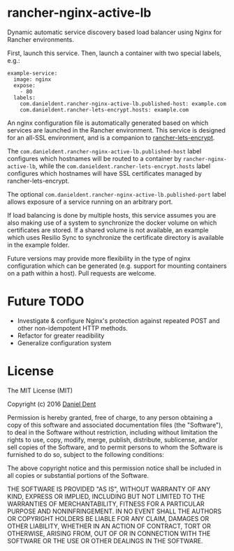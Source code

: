 # rancher-nginx-active-lb

Dynamic automatic service discovery based load balancer using Nginx for Rancher environments.

First, launch this service. Then, launch a container with two special labels, e.g.:

```
example-service:
  image: nginx
  expose:
    - 80
  labels:
    com.danieldent.rancher-nginx-active-lb.published-host: example.com
    com.danieldent.rancher-lets-encrypt.hosts: example.com
```

An nginx configuration file is automatically generated based on which services are launched in the Rancher environment.
This service is designed for an all-SSL environment, and is a companion to
[rancher-lets-encrypt](https://github.com/DanielDent/rancher-lets-encrypt).

The `com.danieldent.rancher-nginx-active-lb.published-host` label configures which hostnames will be routed to a
container by `rancher-nginx-active-lb`, while the `com.danieldent.rancher-lets-encrypt.hosts` label configures which
hostnames will have SSL certificates managed by rancher-lets-encrypt.

The optional `com.danieldent.rancher-nginx-active-lb.published-port` label allows exposure of a service running on an
arbitrary port.

If load balancing is done by multiple hosts, this service assumes you are also making use of a system to synchronize the
docker volume on which certificates are stored. If a shared volume is not available, an example which uses Resilio Sync
to synchronize the certificate directory is available in the example folder.

Future versions may provide more flexibility in the type of nginx configuration which can be generated (e.g. support
for mounting containers on a path within a host). Pull requests are welcome.

# Future TODO

  * Investigate & configure Nginx's protection against repeated POST and other non-idempotent HTTP methods.
  * Refactor for greater readibility
  * Generalize configuration system

# License

The MIT License (MIT)

Copyright (c) 2016 [Daniel Dent](https://www.danieldent.com/)

Permission is hereby granted, free of charge, to any person obtaining a copy of this software and associated
documentation files (the "Software"), to deal in the Software without restriction, including without limitation the
rights to use, copy, modify, merge, publish, distribute, sublicense, and/or sell copies of the Software, and to permit
persons to whom the Software is furnished to do so, subject to the following conditions:

The above copyright notice and this permission notice shall be included in all copies or substantial portions of the
Software.

THE SOFTWARE IS PROVIDED "AS IS", WITHOUT WARRANTY OF ANY KIND, EXPRESS OR IMPLIED, INCLUDING BUT NOT LIMITED TO THE
WARRANTIES OF MERCHANTABILITY, FITNESS FOR A PARTICULAR PURPOSE AND NONINFRINGEMENT. IN NO EVENT SHALL THE AUTHORS OR
COPYRIGHT HOLDERS BE LIABLE FOR ANY CLAIM, DAMAGES OR OTHER LIABILITY, WHETHER IN AN ACTION OF CONTRACT, TORT OR
OTHERWISE, ARISING FROM, OUT OF OR IN CONNECTION WITH THE SOFTWARE OR THE USE OR OTHER DEALINGS IN THE SOFTWARE.
